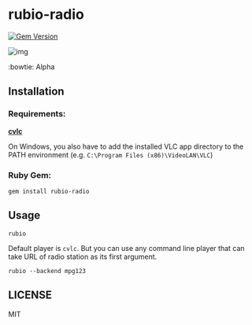 # rubio-radio
[![Gem Version](https://badge.fury.io/rb/rubio-radio.svg)](https://badge.fury.io/rb/rubio-radio)

![img](https://user-images.githubusercontent.com/5798442/171986696-24bedc38-3811-4c62-a5ad-89c09d015c8a.png)

:bowtie: Alpha

## Installation

### Requirements:

**[cvlc](https://github.com/videolan/vlc)**

On Windows, you also have to add the installed VLC app directory to the PATH environment (e.g. `C:\Program Files (x86)\VideoLAN\VLC`)

### Ruby Gem:

```
gem install rubio-radio
```

## Usage

```
rubio
```

Default player is `cvlc`. But you can use any command line player that can take URL of radio station as its first argument.

```
rubio --backend mpg123
```

## LICENSE

MIT
